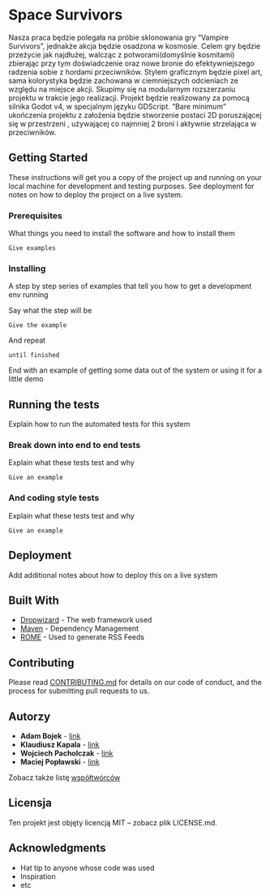 # Space Survivors

Nasza praca będzie polegała na próbie sklonowania gry “Vampire Survivors”, jednakże akcja będzie osadzona w kosmosie. Celem gry będzie przeżycie jak najdłużej, walcząc z potworami(domyślnie kosmitami) zbierając przy tym doświadczenie oraz nowe bronie do efektywniejszego radzenia sobie z hordami przeciwników. Stylem graficznym będzie pixel art, sama kolorystyka będzie zachowana w ciemniejszych odcieniach ze względu na miejsce akcji. Skupimy się na modularnym rozszerzaniu projektu w trakcie jego realizacji. Projekt będzie realizowany za pomocą silnika Godot v4, w specjalnym języku GDScript. “Bare minimum” ukończenia projektu z założenia będzie stworzenie postaci 2D poruszającej się w przestrzeni , używającej co najmniej 2 broni i aktywnie strzelająca w przeciwników. 

## Getting Started

These instructions will get you a copy of the project up and running on your local machine for development and testing purposes. See deployment for notes on how to deploy the project on a live system.

### Prerequisites

What things you need to install the software and how to install them

```
Give examples
```

### Installing

A step by step series of examples that tell you how to get a development env running

Say what the step will be

```
Give the example
```

And repeat

```
until finished
```

End with an example of getting some data out of the system or using it for a little demo

## Running the tests

Explain how to run the automated tests for this system

### Break down into end to end tests

Explain what these tests test and why

```
Give an example
```

### And coding style tests

Explain what these tests test and why

```
Give an example
```

## Deployment

Add additional notes about how to deploy this on a live system

## Built With

* [Dropwizard](http://www.dropwizard.io/1.0.2/docs/) - The web framework used
* [Maven](https://maven.apache.org/) - Dependency Management
* [ROME](https://rometools.github.io/rome/) - Used to generate RSS Feeds

## Contributing

Please read [CONTRIBUTING.md](https://gist.github.com/PurpleBooth/b24679402957c63ec426) for details on our code of conduct, and the process for submitting pull requests to us.


## Autorzy

* **Adam Bojek** - [link](https://github.com/AdamBojek)
* **Klaudiusz Kapala** - [link](https://github.com/klaudiusz451)
* **Wojciech Pacholczak** - [link](https://github.com/Narsky7)
* **Maciej Popławski** - [link](https://github.com/MTSSkibid)

Zobacz także listę [współtwórców](https://github.com/your/project/contributors)

## Licensja

Ten projekt jest objęty licencją MIT – zobacz plik LICENSE.md.

## Acknowledgments

* Hat tip to anyone whose code was used
* Inspiration
* etc

